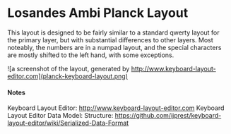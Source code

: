 # Losandes Ambi Planck Layout

This layout is designed to be fairly similar to a standard qwerty layout for the primary layer, but with substantial differences to other layers. Most noteably, the numbers are in a numpad layout, and the special characters are mostly shifted to the left hand, with some exceptions.

![a screenshot of the layout, generated by http://www.keyboard-layout-editor.com](planck-keyboard-layout.png)

#### Notes

Keyboard Layout Editor: http://www.keyboard-layout-editor.com
Keyboard Layout Editor Data Model: Structure: https://github.com/ijprest/keyboard-layout-editor/wiki/Serialized-Data-Format